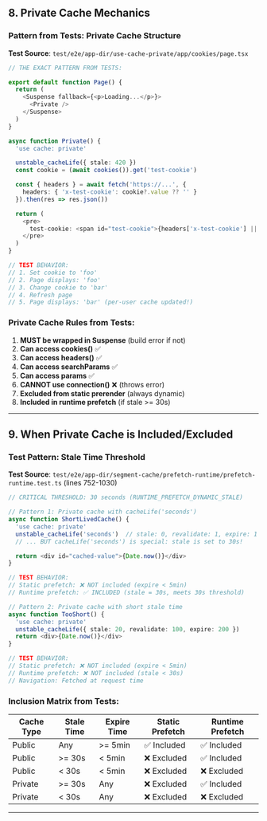## <a id="private-cache"></a>8. Private Cache Mechanics

### Pattern from Tests: Private Cache Structure

**Test Source**: `test/e2e/app-dir/use-cache-private/app/cookies/page.tsx`

```typescript
// THE EXACT PATTERN FROM TESTS:

export default function Page() {
  return (
    <Suspense fallback={<p>Loading...</p>}>
      <Private />
    </Suspense>
  )
}

async function Private() {
  'use cache: private'

  unstable_cacheLife({ stale: 420 })
  const cookie = (await cookies()).get('test-cookie')

  const { headers } = await fetch('https://...', {
    headers: { 'x-test-cookie': cookie?.value ?? '' }
  }).then(res => res.json())

  return (
    <pre>
      test-cookie: <span id="test-cookie">{headers['x-test-cookie'] || '<empty>'}</span>
    </pre>
  )
}

// TEST BEHAVIOR:
// 1. Set cookie to 'foo'
// 2. Page displays: 'foo'
// 3. Change cookie to 'bar'
// 4. Refresh page
// 5. Page displays: 'bar' (per-user cache updated!)
```

### Private Cache Rules from Tests:

1. **MUST be wrapped in Suspense** (build error if not)
2. **Can access cookies()** ✅
3. **Can access headers()** ✅
4. **Can access searchParams** ✅
5. **Can access params** ✅
6. **CANNOT use connection()** ❌ (throws error)
7. **Excluded from static prerender** (always dynamic)
8. **Included in runtime prefetch** (if stale >= 30s)

---

## <a id="private-inclusion"></a>9. When Private Cache is Included/Excluded

### Test Pattern: Stale Time Threshold

**Test Source**: `test/e2e/app-dir/segment-cache/prefetch-runtime/prefetch-runtime.test.ts` (lines 752-1030)

```typescript
// CRITICAL THRESHOLD: 30 seconds (RUNTIME_PREFETCH_DYNAMIC_STALE)

// Pattern 1: Private cache with cacheLife('seconds')
async function ShortLivedCache() {
  'use cache: private'
  unstable_cacheLife('seconds')  // stale: 0, revalidate: 1, expire: 1
  // ... BUT cacheLife('seconds') is special: stale is set to 30s!

  return <div id="cached-value">{Date.now()}</div>
}

// TEST BEHAVIOR:
// Static prefetch: ❌ NOT included (expire < 5min)
// Runtime prefetch: ✅ INCLUDED (stale = 30s, meets 30s threshold)

// Pattern 2: Private cache with short stale time
async function TooShort() {
  'use cache: private'
  unstable_cacheLife({ stale: 20, revalidate: 100, expire: 200 })
  return <div>{Date.now()}</div>
}

// TEST BEHAVIOR:
// Static prefetch: ❌ NOT included (expire < 5min)
// Runtime prefetch: ❌ NOT included (stale < 30s)
// Navigation: Fetched at request time
```

### Inclusion Matrix from Tests:

| Cache Type | Stale Time | Expire Time | Static Prefetch | Runtime Prefetch |
| ---------- | ---------- | ----------- | --------------- | ---------------- |
| Public     | Any        | >= 5min     | ✅ Included     | ✅ Included      |
| Public     | >= 30s     | < 5min      | ❌ Excluded     | ✅ Included      |
| Public     | < 30s      | < 5min      | ❌ Excluded     | ❌ Excluded      |
| Private    | >= 30s     | Any         | ❌ Excluded     | ✅ Included      |
| Private    | < 30s      | Any         | ❌ Excluded     | ❌ Excluded      |

---
